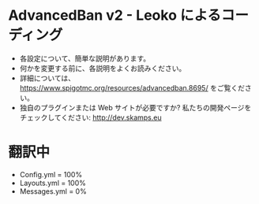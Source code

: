 # AdvancedBan v2 - Leoko によるコーディング
* 各設定について、簡単な説明があります。
* 何かを変更する前に、各説明をよくお読みください。
* 詳細については、https://www.spigotmc.org/resources/advancedban.8695/ をご覧ください。
* 独自のプラグインまたは Web サイトが必要ですか? 私たちの開発ページをチェックしてください: http://dev.skamps.eu

# 翻訳中
* Config.yml = 100%
* Layouts.yml = 100%
* Messages.yml = 0%